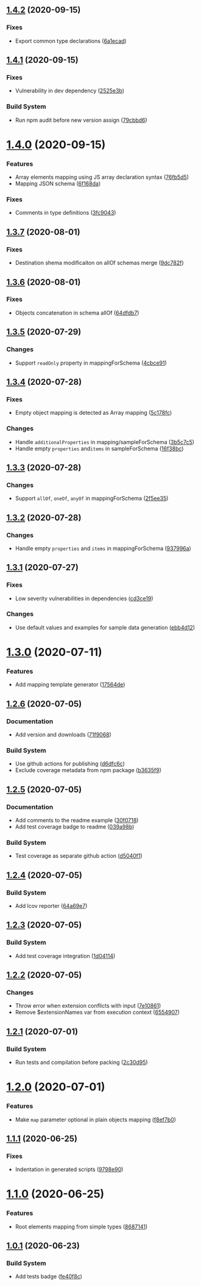 ## [1.4.2](https://github.com/snatalenko/declarative-mapper/compare/v1.4.1...v1.4.2) (2020-09-15)


### Fixes

* Export common type declarations ([6a1ecad](https://github.com/snatalenko/declarative-mapper/commit/6a1ecadcb62f684de1aa80689908271d1b60228a))


## [1.4.1](https://github.com/snatalenko/declarative-mapper/compare/v1.4.0...v1.4.1) (2020-09-15)


### Fixes

* Vulnerability in dev dependency ([2525e3b](https://github.com/snatalenko/declarative-mapper/commit/2525e3bf98e2e671f60eaae161215fb1af26aab5))

### Build System

* Run npm audit before new version assign ([79cbbd6](https://github.com/snatalenko/declarative-mapper/commit/79cbbd6ded0d75b5b71df519349370db7a32654b))


# [1.4.0](https://github.com/snatalenko/declarative-mapper/compare/v1.3.7...v1.4.0) (2020-09-15)


### Features

* Array elements mapping using JS array declaration syntax ([76fb5d5](https://github.com/snatalenko/declarative-mapper/commit/76fb5d5a482306ffce894043c903d04484fe4831))
* Mapping JSON schema ([6f168da](https://github.com/snatalenko/declarative-mapper/commit/6f168da7058003618faa29a0203fc9fc4faf690e))

### Fixes

* Comments in type definitions ([3fc9043](https://github.com/snatalenko/declarative-mapper/commit/3fc9043f6472c03bcdd5fb800ec3382b284a9daa))


## [1.3.7](https://github.com/snatalenko/declarative-mapper/compare/v1.3.6...v1.3.7) (2020-08-01)


### Fixes

* Destination shema modificaiton on allOf schemas merge ([9dc782f](https://github.com/snatalenko/declarative-mapper/commit/9dc782fa37cb971e34237ab7ee05034f0048f3eb))


## [1.3.6](https://github.com/snatalenko/declarative-mapper/compare/v1.3.5...v1.3.6) (2020-08-01)


### Fixes

* Objects concatenation in schema allOf ([64dfdb7](https://github.com/snatalenko/declarative-mapper/commit/64dfdb75e2a4b60bc2d5b5dfabcc1d7368301b02))


## [1.3.5](https://github.com/snatalenko/declarative-mapper/compare/v1.3.4...v1.3.5) (2020-07-29)


### Changes

* Support `readOnly` property in mappingForSchema ([4cbce91](https://github.com/snatalenko/declarative-mapper/commit/4cbce91d88fbdb99f4f500a2bdcd73ea5dd4b41a))


## [1.3.4](https://github.com/snatalenko/declarative-mapper/compare/v1.3.3...v1.3.4) (2020-07-28)


### Fixes

* Empty object mapping is detected as Array mapping ([5c178fc](https://github.com/snatalenko/declarative-mapper/commit/5c178fc98c8277d843c5ec856c6fb16bed45e404))

### Changes

* Handle `additionalProperties` in mapping/sampleForSchema ([3b5c7c5](https://github.com/snatalenko/declarative-mapper/commit/3b5c7c59e13bdee31b257792c71140c7f188a866))
* Handle empty `properties` and`items` in sampleForSchema ([16f38bc](https://github.com/snatalenko/declarative-mapper/commit/16f38bceb5d4e0411c5d03bb5ca8e9f0a8f203b2))


## [1.3.3](https://github.com/snatalenko/declarative-mapper/compare/v1.3.2...v1.3.3) (2020-07-28)


### Changes

* Support `allOf`, `oneOf`, `anyOf` in mappingForSchema ([2f5ee35](https://github.com/snatalenko/declarative-mapper/commit/2f5ee350be7c5094e458c0ce48cf81e095bbe9e0))


## [1.3.2](https://github.com/snatalenko/declarative-mapper/compare/v1.3.1...v1.3.2) (2020-07-28)


### Changes

* Handle empty `properties` and `items` in mappingForSchema ([937996a](https://github.com/snatalenko/declarative-mapper/commit/937996a8a68a00c405ff88081a9f4f7605cad439))


## [1.3.1](https://github.com/snatalenko/declarative-mapper/compare/v1.3.0...v1.3.1) (2020-07-27)


### Fixes

* Low severity vulnerabilities in dependencies ([cd3ce19](https://github.com/snatalenko/declarative-mapper/commit/cd3ce1982b98e8fbfc77e4f189dea67d1d1b5e96))

### Changes

* Use default values and examples for sample data generation ([ebb4d12](https://github.com/snatalenko/declarative-mapper/commit/ebb4d12c884a85ee5faca9350991e26367bd4ee9))


# [1.3.0](https://github.com/snatalenko/declarative-mapper/compare/v1.2.6...v1.3.0) (2020-07-11)


### Features

* Add mapping template generator ([17564de](https://github.com/snatalenko/declarative-mapper/commit/17564def40baf727a73c171625a6b6dbd646929c))


## [1.2.6](https://github.com/snatalenko/declarative-mapper/compare/v1.2.5...v1.2.6) (2020-07-05)


### Documentation

* Add version and downloads ([71f9068](https://github.com/snatalenko/declarative-mapper/commit/71f9068410f7887d956cb5940bbd3157149a8b06))

### Build System

* Use github actions for publishing ([d6dfc6c](https://github.com/snatalenko/declarative-mapper/commit/d6dfc6c8c903667b58b1609e85678a9b6ff89467))
* Exclude coverage metadata from npm package ([b3635f9](https://github.com/snatalenko/declarative-mapper/commit/b3635f919810e4a6e2c2664898bd8eaaf76e5c78))


## [1.2.5](https://github.com/snatalenko/declarative-mapper/compare/v1.2.4...v1.2.5) (2020-07-05)


### Documentation

* Add comments to the readme example ([30f0718](https://github.com/snatalenko/declarative-mapper/commit/30f0718ba162d7e1fc416adc92f106a7eed19b16))
* Add test coverage badge to readme ([039a98b](https://github.com/snatalenko/declarative-mapper/commit/039a98b3849c0326870a08df0b2faa4cf544e1c8))

### Build System

* Test coverage as separate github action ([d5040f1](https://github.com/snatalenko/declarative-mapper/commit/d5040f1664eeec5e15d61cfc65f025daa099addf))


## [1.2.4](https://github.com/snatalenko/declarative-mapper/compare/v1.2.3...v1.2.4) (2020-07-05)


### Build System

* Add lcov reporter ([64a69e7](https://github.com/snatalenko/declarative-mapper/commit/64a69e7889585117dc7fe4e6fa93e961b93b1599))


## [1.2.3](https://github.com/snatalenko/declarative-mapper/compare/v1.2.2...v1.2.3) (2020-07-05)


### Build System

* Add test coverage integration ([1d04114](https://github.com/snatalenko/declarative-mapper/commit/1d041145c9fbc83ec3f8bbefe48d6950116a9241))


## [1.2.2](https://github.com/snatalenko/declarative-mapper/compare/v1.2.1...v1.2.2) (2020-07-05)


### Changes

* Throw error when extension conflicts with input ([7e10861](https://github.com/snatalenko/declarative-mapper/commit/7e10861370d6c52338fb9c22bd0e4dd16bff474a))
* Remove $extensionNames var from execution context ([6554907](https://github.com/snatalenko/declarative-mapper/commit/6554907cbf33d9d970c628e991463dc56d56b11b))


## [1.2.1](https://github.com/snatalenko/declarative-mapper/compare/v1.2.0...v1.2.1) (2020-07-01)


### Build System

* Run tests and compilation before packing ([2c30d95](https://github.com/snatalenko/declarative-mapper/commit/2c30d95cf6988ec7c627d5aea161193900c9c60e))


# [1.2.0](https://github.com/snatalenko/declarative-mapper/compare/v1.1.1...v1.2.0) (2020-07-01)


### Features

* Make `map` parameter optional in plain objects mapping ([f8ef7b0](https://github.com/snatalenko/declarative-mapper/commit/f8ef7b0a74f88273fc0b0175c7a3e75ae46a35ca))


## [1.1.1](https://github.com/snatalenko/declarative-mapper/compare/v1.1.0...v1.1.1) (2020-06-25)


### Fixes

* Indentation in generated scripts ([9798e90](https://github.com/snatalenko/declarative-mapper/commit/9798e9083a1717e44047722516232c81e304b2b7))


# [1.1.0](https://github.com/snatalenko/declarative-mapper/compare/v1.0.1...v1.1.0) (2020-06-25)


### Features

* Root elements mapping from simple types ([8687141](https://github.com/snatalenko/declarative-mapper/commit/86871414def5da4f99db1e25b46cae4456d8268a))


## [1.0.1](https://github.com/snatalenko/declarative-mapper/compare/v1.0.0...v1.0.1) (2020-06-23)


### Build System

* Add tests badge ([fe40f8c](https://github.com/snatalenko/declarative-mapper/commit/fe40f8ccbaf7e86a4e292b1e6a7c95cd0eb34701))


